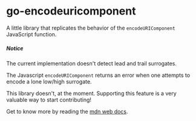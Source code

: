 # go-encodeuricomponent

A little library that replicates the behavior of the `encodeURIComponent` JavaScript function.

##### Notice

The current implementation doesn't detect lead and trail surrogates.

The Javascript `encodeURIComponent` returns an error when one attempts to encode a lone low/high surrogate.

This library doesn't, at the moment. Supporting this feature is a very valuable way to start contributing!

Get to know more by reading the [mdn web docs](https://developer.mozilla.org/en-US/docs/Web/JavaScript/Reference/Global_Objects/encodeURI#encoding_a_lone_high_surrogate_throws).
